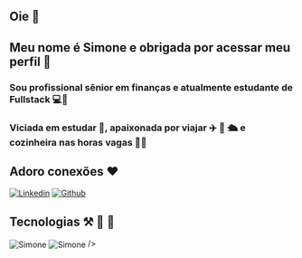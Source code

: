 ## Oie 👋

## Meu nome é Simone e obrigada por acessar meu perfil 🤩

### Sou profissional sênior em finanças e atualmente estudante de Fullstack 💻💾

### Viciada em estudar 📖, apaixonada por viajar ✈️ 🚢 🛳️ e cozinheira nas horas vagas 👩‍🍳

## Adoro conexões ❤️ 
[![Linkedin](https://img.shields.io/badge/LinkedIn-0077B5?style=for-the-badge&logo=linkedin&logoColor=white)](https://www.linkedin.com/in/simone-lorenzini-lima-financeiro/)
[![Github](https://img.shields.io/badge/GitHub-100000?style=for-the-badge&logo=github&logoColor=white)](https://github.com/SLorenziniLima/SLorenziniLima](https://github.com/SLorenziniLima/SLorenziniLima)/)

## Tecnologias ⚒️ 🧰 🧮

<div>

  <img align= "center" Alt="Simone" heigth="30" widht="40" src="https://cdn.jsdelivr.net/gh/devicons/devicon/icons/html5/html5-original-wordmark.svg" />
    <img align= "center" Alt="Simone" heigth="30" widht="40" src="https://cdn.jsdelivr.net/gh/devicons/devicon/icons/css3/css3-original-wordmark.svg" />
           />
        
          
 
</div>





